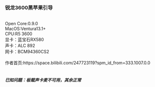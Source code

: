 <h3>锐龙3600黑苹果引导</h3></br>
Open Core:0.9.0</br>
MacOS:Ventura13.1+</br>
CPU:R5 3600</br>
显卡：蓝宝石RX580</br>
声卡：ALC 892</br>
网卡：BCM94360CS2</br>
</br>
作者首页:https://space.bilibili.com/247723119?spm_id_from=333.1007.0.0
</br>
</br>
<h5>已知问题：板载声卡麦不可用，其余正常</h5>
